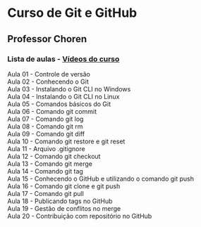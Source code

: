 # Curso de Git e GitHub

## Professor Choren

### Lista de aulas - [Vídeos do curso](https://www.youtube.com/watch?v=beMnH51P-T4&list=PLmMxPWmzYRGcTabffOwHBORBjtKa2wCXS)

Aula 01 - Controle de versão  
Aula 02 - Conhecendo o Git  
Aula 03 - Instalando o Git CLI no Windows  
Aula 04 - Instalando o Git CLI no Linux  
Aula 05 - Comandos básicos do Git  
Aula 06 - Comando git commit  
Aula 07 - Comando git log  
Aula 08 - Comando git rm  
Aula 09 - Comando git diff  
Aula 10 - Comando git restore e git reset  
Aula 11 - Arquivo .gitignore  
Aula 12 - Comando git checkout  
Aula 13 - Comando git merge  
Aula 14 - Comando git tag  
Aula 15 - Conhecendo o GitHub e utilizando o comando git push  
Aula 16 - Comando git clone e git push  
Aula 17 - Comando git pull  
Aula 18 - Publicando tags no GitHub  
Aula 19 - Gestão de conflitos no merge  
Aula 20 - Contribuição com repositório no GitHub  
